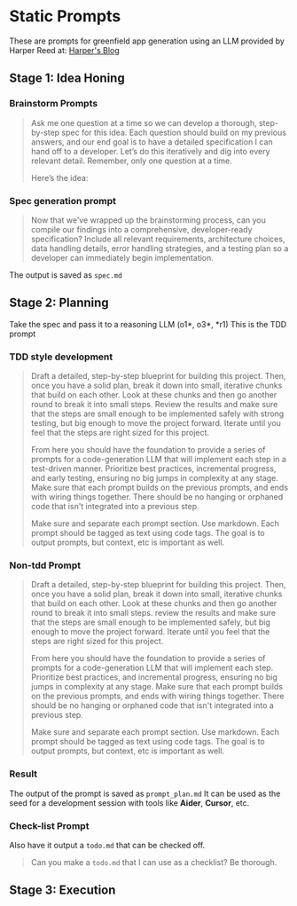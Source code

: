 # Static Prompts

These are prompts for greenfield app generation using an LLM provided by Harper Reed at:
[Harper's Blog](https://harper.blog/2025/02/16/my-llm-codegen-workflow-atm/)

## Stage 1: Idea Honing

### Brainstorm Prompts

> Ask me one question at a time so we can develop a thorough, step-by-step spec for this idea. Each question should build on my previous answers, and our end goal is to have a detailed specification I can hand off to a developer. Let’s do this iteratively and dig into every relevant detail. Remember, only one question at a time.
>
> Here’s the idea:
>
> <IDEA>

### Spec generation prompt

> Now that we’ve wrapped up the brainstorming process, can you compile our findings into a comprehensive, developer-ready specification? Include all relevant requirements, architecture choices, data handling details, error handling strategies, and a testing plan so a developer can immediately begin implementation.

The output is saved as `spec.md`

## Stage 2: Planning
Take the spec and pass it to a reasoning LLM (o1*, o3*, *r1)
This is the TDD prompt

### TDD style development

> Draft a detailed, step-by-step blueprint for building this project. Then, once you have a solid plan, break it down into small, iterative chunks that build on each other. Look at these chunks and then go another round to break it into small steps. Review the results and make sure that the steps are small enough to be implemented safely with strong testing, but big enough to move the project forward. Iterate until you feel that the steps are right sized for this project.
>
> From here you should have the foundation to provide a series of prompts for a code-generation LLM that will implement each step in a test-driven manner. Prioritize best practices, incremental progress, and early testing, ensuring no big jumps in complexity at any stage. Make sure that each prompt builds on the previous prompts, and ends with wiring things together. There should be no hanging or orphaned code that isn't integrated into a previous step.
>
> Make sure and separate each prompt section. Use markdown. Each prompt should be tagged as text using code tags. The goal is to output prompts, but context, etc is important as well.

> <SPEC>

### Non-tdd Prompt

> Draft a detailed, step-by-step blueprint for building this project. Then, once you have a solid plan, break it down into small, iterative chunks that build on each other. Look at these chunks and then go another round to break it into small steps. review the results and make sure that the steps are small enough to be implemented safely, but big enough to move the project forward. Iterate until you feel that the steps are right sized for this project.
>
> From here you should have the foundation to provide a series of prompts for a code-generation LLM that will implement each step. Prioritize best practices, and incremental progress, ensuring no big jumps in complexity at any stage. Make sure that each prompt builds on the previous prompts, and ends with wiring things together. There should be no hanging or orphaned code that isn't integrated into a previous step.
>
> Make sure and separate each prompt section. Use markdown. Each prompt should be tagged as text using code tags. The goal is to output prompts, but context, etc is important as well.
>
> <SPEC>

### Result
The output of the prompt is saved as `prompt_plan.md`
It can be used as the seed for a development session with tools like **Aider**, **Cursor**, etc.

### Check-list Prompt
Also have it output a `todo.md` that can be checked off.

> Can you make a `todo.md` that I can use as a checklist? Be thorough.

## Stage 3: Execution
